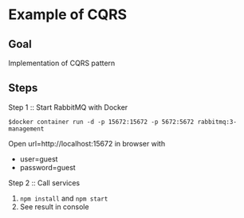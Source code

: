 # Example of CQRS

## Goal

Implementation of CQRS pattern

## Steps

Step 1 :: Start RabbitMQ with Docker
```
$docker container run -d -p 15672:15672 -p 5672:5672 rabbitmq:3-management
```

Open url=http://localhost:15672 in browser with
* user=guest
* password=guest

Step 2 :: Call services

1. `npm install` and `npm start`
2. See result in console